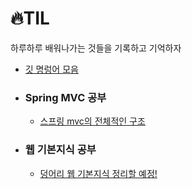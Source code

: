 # 🔥TIL
하루하루 배워나가는 것들을 기록하고 기억하자 

  - [깃 명렁어 모음](https://github.com/jemin0312/TIL/blob/main/Git%2CGithub%20%EA%B3%B5%EB%B6%80/%EA%B9%83%20%EC%82%AC%EC%9A%A9%EB%B2%95.md)
- ### Spring MVC 공부 
  - [스프링 mvc의 전체적인 구조](https://github.com/jemin0312/TIL/blob/main/%EC%8A%A4%ED%94%84%EB%A7%81%20MVC%20%EA%B3%B5%EB%B6%80/mvc%20%EA%B5%AC%EC%A1%B0.md)

- ### 웹 기본지식 공부 
  - [덩어리 웹 기본지식 정리할 예정!](https://github.com/jemin0312/TIL/blob/main/%EC%9B%B9%20%EA%B8%B0%EB%B3%B8%EC%A7%80%EC%8B%9D/%EB%8D%A9%EC%96%B4%EB%A6%AC%20%EC%9B%B9%20%EA%B8%B0%EB%B3%B8%EC%A7%80%EC%8B%9D.md)

